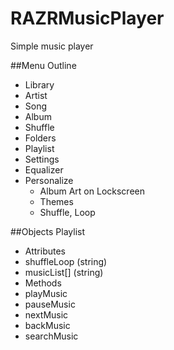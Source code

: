 # RAZRMusicPlayer
Simple music player

##Menu Outline
 - Library
  - Artist
  - Song
  - Album
  - Shuffle
 - Folders
 - Playlist
 - Settings
  - Equalizer
  - Personalize
    - Album Art on Lockscreen
    - Themes
    - Shuffle, Loop

##Objects
Playlist
 - Attributes
  - shuffleLoop (string)
  - musicList[] (string)
 - Methods
  - playMusic
  - pauseMusic
  - nextMusic
  - backMusic
  - searchMusic
